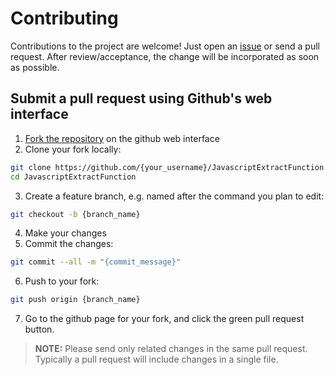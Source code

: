 # Contributing

Contributions to the project are welcome! Just open an [issue] or send a pull request. After review/acceptance, the change will be incorporated as soon as possible.

## Submit a pull request using Github's web interface

1. [Fork the repository] on the github web interface
2. Clone your fork locally:
```bash
git clone https://github.com/{your_username}/JavascriptExtractFunction.git
cd JavascriptExtractFunction
```
3. Create a feature branch, e.g. named after the command you plan to edit:
```bash  
git checkout -b {branch_name}
```
4. Make your changes
5. Commit the changes:  
```bash
git commit --all -m "{commit_message}"
```
6. Push to your fork:  
```bash
git push origin {branch_name}
```
7. Go to the github page for your fork, and click the green pull request button.

> **NOTE:** Please send only related changes in the same pull request. Typically a pull request will include changes in a single file.

[issue]: https://github.com/jonlabelle/SublimeJsPrettier/issues
[Github Help]: https://help.github.com/articles/editing-files-in-another-user-s-repository/
[The seven rules of a great Git commit message]: https://chris.beams.io/posts/git-commit/#seven-rules
[fork the repository]: https://github.com/jonlabelle/SublimeJsPrettier/fork
